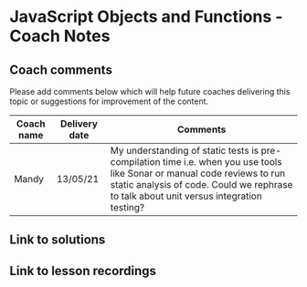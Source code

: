 # JavaScript Objects and Functions - Coach Notes

## Coach comments
Please add comments below which will help future coaches delivering this topic or suggestions for improvement of the content.

|**Coach name**|**Delivery date**|**Comments**|
|--------------|-----------------|------------|
|Mandy|13/05/21|My understanding of static tests is pre-compilation time i.e. when you use tools like Sonar or manual code reviews to run static analysis of code. Could we rephrase to talk about unit versus integration testing? |

## Link to solutions

## Link to lesson recordings